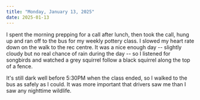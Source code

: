 ```yaml
---
title: "Monday, January 13, 2025"
date: 2025-01-13
---
```


I spent the morning prepping for a call after lunch, then took the call, hung up and ran off to the bus for my weekly pottery class.  I slowed my heart rate down on the walk to the rec centre.  It was a nice enough day -- slightly cloudy but no real chance of rain during the day -- so I listened for songbirds and watched a grey squirrel follow a black squirrel along the top of a fence.  

It's still dark well before 5:30PM when the class ended, so I walked to the bus as safely as I could. It was more important that drivers saw me than I saw any nighttime wildlife.